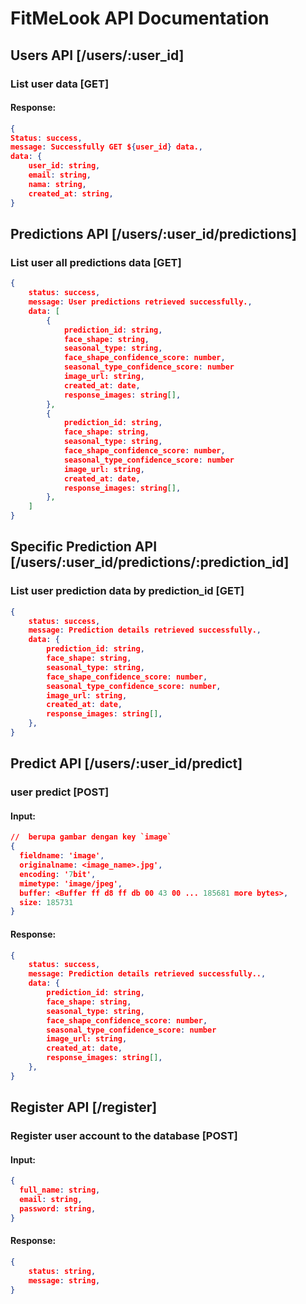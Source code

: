 # FitMeLook API Documentation

## Users API [/users/:user_id]

### List user data [GET]

#### Response:

```json
{
Status: success,
message: Successfully GET ${user_id} data.,
data: {
	user_id: string,
	email: string,
	nama: string,
	created_at: string,
}
```

## Predictions API [/users/:user_id/predictions]

### List user all predictions data [GET]

```json
{
    status: success,
    message: User predictions retrieved successfully.,
    data: [
        {
            prediction_id: string,
            face_shape: string,
            seasonal_type: string,
            face_shape_confidence_score: number,
            seasonal_type_confidence_score: number
            image_url: string,
            created_at: date,
            response_images: string[],
        },
        {
            prediction_id: string,
            face_shape: string,
            seasonal_type: string,
            face_shape_confidence_score: number,
            seasonal_type_confidence_score: number
            image_url: string,
            created_at: date,
            response_images: string[],
        },
    ]
}
```

## Specific Prediction API [/users/:user_id/predictions/:prediction_id]

### List user prediction data by prediction_id [GET]

```json
{
    status: success,
    message: Prediction details retrieved successfully.,
    data: {
        prediction_id: string,
        face_shape: string,
        seasonal_type: string,
        face_shape_confidence_score: number,
        seasonal_type_confidence_score: number,
        image_url: string,
        created_at: date,
        response_images: string[],
    },
}
```

## Predict API [/users/:user_id/predict]

### user predict [POST]

#### Input:

```json
//  berupa gambar dengan key `image`
{
  fieldname: 'image',
  originalname: <image_name>.jpg',
  encoding: '7bit',
  mimetype: 'image/jpeg',
  buffer: <Buffer ff d8 ff db 00 43 00 ... 185681 more bytes>,
  size: 185731
}
```

#### Response:

```json
{
    status: success,
    message: Prediction details retrieved successfully..,
    data: {
        prediction_id: string,
        face_shape: string,
        seasonal_type: string,
        face_shape_confidence_score: number,
        seasonal_type_confidence_score: number
        image_url: string,
        created_at: date,
        response_images: string[],
    },
}
```

## Register API [/register]

### Register user account to the database [POST]

#### Input:

```json
{
  full_name: string,
  email: string,
  password: string,
}
```

#### Response:

```json
{
    status: string,
    message: string,
}
```
